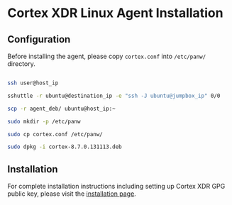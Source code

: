 # Cortex XDR Linux Agent Installation

## Configuration
Before installing the agent, please copy `cortex.conf` into `/etc/panw/` directory.


```bash

ssh user@host_ip

sshuttle -r ubuntu@destination_ip -e "ssh -J ubuntu@jumpbox_ip" 0/0

scp -r agent_deb/ ubuntu@host_ip:~

sudo mkdir -p /etc/panw

sudo cp cortex.conf /etc/panw/

sudo dpkg -i cortex-8.7.0.131113.deb

```

## Installation
For complete installation instructions including setting up Cortex XDR GPG public key, please visit the [installation page](https://docs.paloaltonetworks.com/cortex/cortex-xdr/cortex-xdr-pro-admin/get-started-with-cortex-xdr-pro/plan-your-cortex-xdr-deployment.html).

